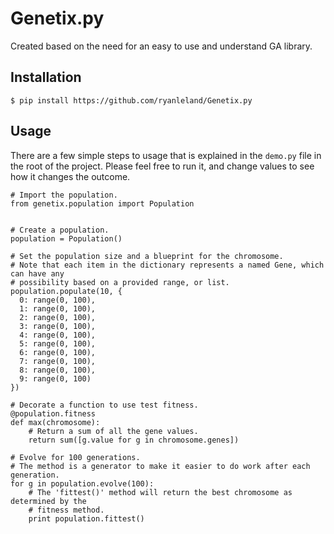 Genetix.py
==========

Created based on the need for an easy to use and understand GA library.

Installation
------------

	$ pip install https://github.com/ryanleland/Genetix.py

Usage
-----

There are a few simple steps to usage that is explained in the `demo.py` file in the root of the project. Please feel free to run it, and change values to see how it changes the outcome.

	# Import the population.
	from genetix.population import Population


	# Create a population.
	population = Population()

	# Set the population size and a blueprint for the chromosome.
	# Note that each item in the dictionary represents a named Gene, which can have any
	# possibility based on a provided range, or list.
	population.populate(10, {
	  0: range(0, 100),
	  1: range(0, 100),
	  2: range(0, 100),
	  3: range(0, 100),
	  4: range(0, 100),
	  5: range(0, 100),
	  6: range(0, 100),
	  7: range(0, 100),
	  8: range(0, 100),
	  9: range(0, 100)
	})

	# Decorate a function to use test fitness.
	@population.fitness
	def max(chromosome):
	    # Return a sum of all the gene values.
	    return sum([g.value for g in chromosome.genes])

	# Evolve for 100 generations.
	# The method is a generator to make it easier to do work after each generation.
	for g in population.evolve(100):
	    # The 'fittest()' method will return the best chromosome as determined by the
	    # fitness method.
	    print population.fittest()

